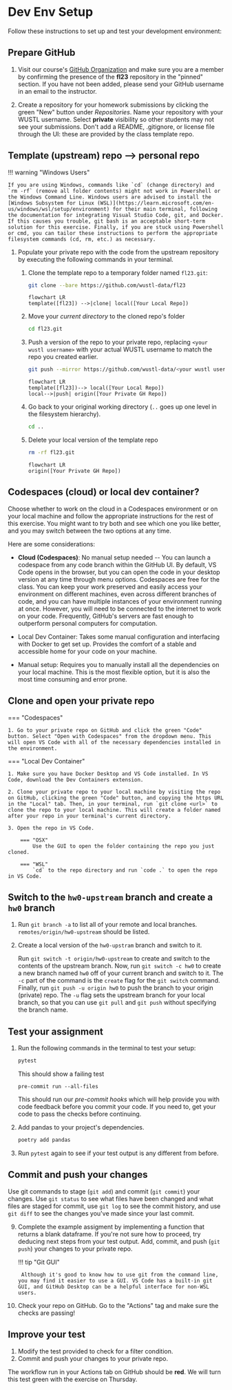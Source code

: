 # Dev Env Setup

Follow these instructions to set up and test your development environment:

## Prepare GitHub

1. Visit our course's [GitHub Organization](https://github.com/wustl-data) and make sure you are a member by confirming the presence of the **fl23** repository in the "pinned" section. If you have not been added, please send your GitHub username in an email to the instructor.

2. Create a repository for your homework submissions by clicking the green "New" button under *Repositories*. Name your repository with your WUSTL username. Select **private** visibility so other students may not see your submissions. Don't add a README, .gitignore, or license file through the UI: these are provided by the class template repo.

## Template (upstream) repo --> personal repo


!!! warning "Windows Users"

    If you are using Windows, commands like `cd` (change directory) and `rm -rf` (remove all folder contents) might not work in Powershell or the Windows Command Line. Windows users are advised to install the [Windows Subsystem for Linux (WSL)](https://learn.microsoft.com/en-us/windows/wsl/setup/environment) for their main terminal, following the documentation for integrating Visual Studio Code, git, and Docker. If this causes you trouble, git bash is an acceptable short-term solution for this exercise. Finally, if you are stuck using Powershell or cmd, you can tailor these instructions to perform the appropriate filesystem commands (cd, rm, etc.) as necessary.

1. Populate your private repo with the code from the upstream repository by executing the following commands in your terminal.

    1. Clone the template repo to a temporary folder named `fl23.git`:

        ```bash
        git clone --bare https://github.com/wustl-data/fl23
        ```

        ```mermaid
        flowchart LR
        template([fl23]) -->|clone| local([Your Local Repo])
        ```

    2.  Move your _current directory_ to the cloned repo's folder

        ```bash
        cd fl23.git
        ```

    3.  Push a version of the repo to your private repo, replacing `<your wustl username>` with your actual WUSTL username to match the repo you created earlier.

        ```bash
        git push --mirror https://github.com/wustl-data/<your wustl username>
        ```

        ```mermaid
        flowchart LR
        template([fl23])--> local([Your Local Repo])
        local-->|push| origin([Your Private GH Repo])
        ```

    4.  Go back to your original working directory (`..` goes up one level in the filesystem hierarchy).

        ```bash
        cd ..
        ```

    5.  Delete your local version of the template repo

        ```bash
        rm -rf fl23.git
        ```

        ```mermaid
        flowchart LR
        origin([Your Private GH Repo])
        ```

## Codespaces (cloud) or local dev container?

Choose whether to work on the cloud in a Codespaces environment or on your local machine and follow the appropriate instructions for the rest of this exercise. You might want to try both and see which one you like better, and you may switch between the two options at any time.

Here are some considerations:

- **Cloud (Codespaces)**: No manual setup needed -- You can launch a codespace from any code branch within the GitHub UI. By default, VS Code opens in the browser, but you can open the code in your desktop version at any time through menu options. Codespaces are free for the class. You can keep your work preserved and easily access your environment on different machines, even across different branches of code, and you can have multiple instances of your environment running at once. However, you will need to be connected to the internet to work on your code. Frequently, GitHub's servers are fast enough to outperform personal computers for computation.

- Local Dev Container: Takes some manual configuration and interfacing with Docker to get set up. Provides the comfort of a stable and accessible home for your code on your machine.

- Manual setup: Requires you to manually install all the dependencies on your local machine. This is the most flexible option, but it is also the most time consuming and error prone.

## Clone and open your private repo

=== "Codespaces"

    1. Go to your private repo on GitHub and click the green "Code" button. Select "Open with Codespaces" from the dropdown menu. This will open VS Code with all of the necessary dependencies installed in the environment.

=== "Local Dev Container"

    1. Make sure you have Docker Desktop and VS Code installed. In VS Code, download the Dev Containers extension.

    2. Clone your private repo to your local machine by visiting the repo on GitHub, clicking the green "Code" button, and copying the https URL in the "Local" tab. Then, in your terminal, run `git clone <url>` to clone the repo to your local machine. This will create a folder named after your repo in your terminal's current directory.

    3. Open the repo in VS Code.

        === "OSX"
            Use the GUI to open the folder containing the repo you just cloned.

        === "WSL"
            `cd` to the repo directory and run `code .` to open the repo in VS Code.

## Switch to the `hw0-upstream` branch and create a `hw0` branch

1. Run `git branch -a` to list all of your remote and local branches. `remotes/origin/hw0-upstream` should be listed.
2. Create a local version of the `hw0-upstram` branch and switch to it.

    Run `git switch -t origin/hw0-upstream` to create and switch to the contents of the upstream branch. Now, run `git switch -c hw0` to create a new branch named `hw0` off of your current branch and switch to it. The `-c` part of the command is the `create` flag for the `git switch` command. Finally, run `git push -u origin hw0` to push the branch to your origin (private) repo. The `-u` flag sets the upstream branch for your local branch, so that you can use `git pull` and `git push` without specifying the branch name.

## Test your assignment

1. Run the following commands in the terminal to test your setup:

    ```bash
    pytest
    ```

    This should show a failing test

    ```
    pre-commit run --all-files

    ```

    This should run our _pre-commit hooks_ which will help provide you with code feedback before you commit your code. If you need to, get your code to pass the checks before continuing.

2. Add pandas to your project's dependencies.

    ```bash
    poetry add pandas
    ```

3. Run `pytest` again to see if your test output is any different from before.

## Commit and push your changes

Use git commands to stage (`git add`) and commit (`git commit`) your changes. Use `git status` to see what files have been changed and what files are staged for commit, use `git log` to see the commit history, and use `git diff` to see the changes you've made since your last commit.


9. Complete the example assigment by implementing a function that returns a blank dataframe. If you're not sure how to proceed, try deducing next steps from your test output. Add, commit, and push (`git push`) your changes  to your private repo.

    !!! tip "Git GUI"

        Although it's good to know how to use git from the command line, you may find it easier to use a GUI. VS Code has a built-in git GUI, and GitHub Desktop can be a helpful interface for non-WSL users.

10. Check your repo on GitHub. Go to the "Actions" tag and make sure the checks are passing!

## Improve your test

1. Modify the test provided to check for a filter condition.
2. Commit and push your changes to your private repo.

The workflow run in your Actions tab on GitHub should be **red**. We will turn this test green with the exercise on Thursday.
